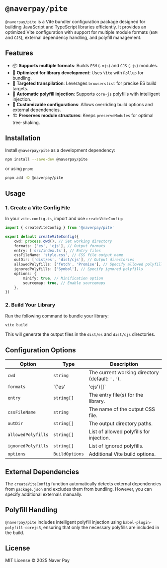# `@naverpay/pite`

`@naverpay/pite` is a Vite bundler configuration package designed for building JavaScript and TypeScript libraries efficiently. It provides an optimized Vite configuration with support for multiple module formats (`ESM` and `CJS`), external dependency handling, and polyfill management.

## Features

- 📦 **Supports multiple formats**: Builds `ESM` (`.mjs`) and `CJS` (`.js`) modules.
- 🚀 **Optimized for library development**: Uses `Vite` with `Rollup` for bundling.
- 🎯 **Targeted transpilation**: Leverages `browserslist` for precise ES build targets.
- 🔄 **Automatic polyfill injection**: Supports `core-js` polyfills with intelligent injection.
- 🔧 **Customizable configurations**: Allows overriding build options and external dependencies.
- 🏗 **Preserves module structures**: Keeps `preserveModules` for optimal tree-shaking.

## Installation

Install `@naverpay/pite` as a development dependency:

```sh
npm install --save-dev @naverpay/pite
```

or using `pnpm`:

```sh
pnpm add -D @naverpay/pite
```

## Usage

### 1. Create a Vite Config File

In your `vite.config.ts`, import and use `createViteConfig`:

```ts
import { createViteConfig } from '@naverpay/pite'

export default createViteConfig({
    cwd: process.cwd(), // Set working directory
    formats: ['es', 'cjs'], // Output formats
    entry: ['src/index.ts'], // Entry files
    cssFileName: 'style.css', // CSS file output name
    outDir: ['dist/es', 'dist/cjs'], // Output directories
    allowedPolyfills: ['fetch', 'Promise'], // Specify allowed polyfills
    ignoredPolyfills: ['Symbol'], // Specify ignored polyfills
    options: {
        minify: true, // Minification option
        sourcemap: true, // Enable sourcemaps
    },
})
```

### 2. Build Your Library

Run the following command to bundle your library:

```sh
vite build
```

This will generate the output files in the `dist/es` and `dist/cjs` directories.

## Configuration Options

| Option               | Type                   | Description |
|----------------------|----------------------|-------------|
| `cwd`               | `string`              | The current working directory (default: `'.'`). |
| `formats`           | `('es' | 'cjs')[]`    | Specifies the output formats. |
| `entry`             | `string[]`            | The entry file(s) for the library. |
| `cssFileName`       | `string`              | The name of the output CSS file. |
| `outDir`            | `string[]`            | The output directory paths. |
| `allowedPolyfills`  | `string[]`            | List of allowed polyfills for injection. |
| `ignoredPolyfills`  | `string[]`            | List of ignored polyfills. |
| `options`           | `BuildOptions`        | Additional Vite build options. |

## External Dependencies

The `createViteConfig` function automatically detects external dependencies from `package.json` and excludes them from bundling. However, you can specify additional externals manually.

## Polyfill Handling

`@naverpay/pite` includes intelligent polyfill injection using `babel-plugin-polyfill-corejs3`, ensuring that only the necessary polyfills are included in the build.

## License

MIT License © 2025 Naver Pay
